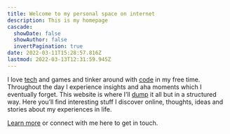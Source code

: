 ```yaml
---
title: Welcome to my personal space on internet
description: This is my homepage
cascade:
  showDate: false
  showAuthor: false
  invertPagination: true
date: 2022-03-11T15:28:57.816Z
lastmod: 2022-03-13T12:31:59.945Z
---
```

I love [tech](https://www.tutorialsandyou.com) and games and tinker around with [code](https://github.com/cluelessog) in my free time. Throughout the day I experience insights and aha moments which I eventually forget. This website is where I’ll [dump](posts/) it all but in a structured way. Here you’ll find interesting stuff I discover online, thoughts, ideas and stories about my experiences in life.

[Learn more](/about) or connect with me here to get in touch.